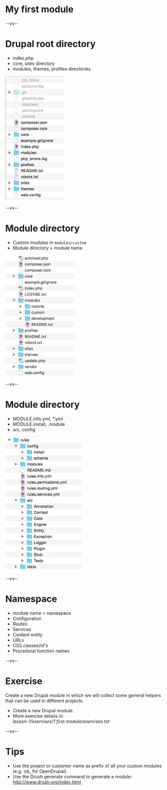 # My first module

--vv--

# Drupal root directory
- index.php
- core, sites directory
- modules, themes, profiles directories

![Module directories](lesson-1/slides/images/files-drupal-root.png) <!-- .element: style="width: 18%;" -->

--vv--

# Module directory
- Custom modules in `modules/custom`
- Module directory = module name

![Module directories](lesson-1/slides/images/files-root-modules.png) <!-- .element: style="width: 25%;" -->

--vv--

# Module directory
- MODULE.info.yml, *.yml
- MODULE.install, .module
- src, config

![Module directory content](lesson-1/slides/images/files-module.png) <!-- .element: style="width: 22%;" -->

--vv--

# Namespace
- module name = namespace
- Configuration
- Routes
- Services
- Content entity
- URLs
- CSS classes/id's 
- Procedural function names

--vv--

# Exercise
Create a new Drupal module in which we will collect some general helpers that can be used in different projects.

- Create a new Drupal module.
- More exercise details in: <br>_lesson-1/exercises/1 first module/exercises.txt_

--vv--

# Tips
- Use the project or customer name as prefix of all your custom modules (e.g. od_ for OpenDrupal).
- Use the Drush generate command to generate a module: <br>http://www.drush.org/index.html
